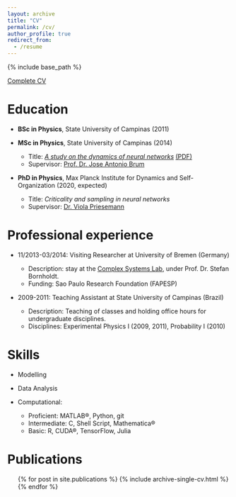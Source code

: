 ```yaml
---
layout: archive
title: "CV"
permalink: /cv/
author_profile: true
redirect_from:
  - /resume
---
```


{% include base_path %}


[Complete CV](https://www.dropbox.com/s/7ry6re5p9fz6j0k/CV%20Joao.pdf?dl=1)

Education
======
* **BSc in Physics**, State University of Campinas (2011)

* **MSc in Physics**, State University of Campinas (2014)
  * Title: [*A study on the dynamics of neural networks*](http://repositorio.unicamp.br/jspui/handle/REPOSIP/276962) [(PDF)](http://joaopn.github.io/files/dissertations/MSc_Dissertation.pdf)
  * Supervisor: [Prof. Dr. Jose Antonio Brum](https://sites.ifi.unicamp.br/brum/en/)

* **PhD in Physics**, Max Planck Institute for Dynamics and Self-Organization (2020, expected)
  * Title: *Criticality and sampling in neural networks*
  * Supervisor: [Dr. Viola Priesemann](http://www.viola-priesemann.de)

Professional experience
======
* 11/2013-03/2014: Visiting Researcher at University of Bremen (Germany)
  * Description: stay at the [Complex Systems Lab](http://www.itp.uni-bremen.de/complex/), under Prof. Dr. Stefan Bornholdt.
  * Funding: Sao Paulo Research Foundation (FAPESP)

* 2009-2011: Teaching Assistant at State University of Campinas (Brazil)
  * Description: Teaching of classes and holding office hours for undergraduate disciplines.
  * Disciplines: Experimental Physics I (2009, 2011), Probability I (2010)

Skills
======

* Modelling

* Data Analysis

* Computational:
  * Proficient: MATLAB®, Python, git
  * Intermediate:  C, Shell Script, Mathematica®
  * Basic: R, CUDA®, TensorFlow, Julia


Publications
======
  <ul>{% for post in site.publications %}
    {% include archive-single-cv.html %}
  {% endfor %}</ul>